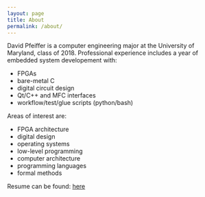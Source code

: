 ```yaml
---
layout: page
title: About
permalink: /about/
---
```


David Pfeiffer is a computer engineering major at the University of Maryland, class of 2018. Professional experience includes a year of embedded system developement with: 

- FPGAs
- bare-metal C
- digital circuit design
- Qt/C++ and MFC interfaces
- workflow/test/glue scripts (python/bash)

Areas of interest are:

- FPGA architecture
- digital design
- operating systems
- low-level programming
- computer architecture
- programming languages
- formal methods

Resume can be found: [here](https://www.dropbox.com/s/8471ddtkdzt4l5t/resume.pdf?dl=0)
